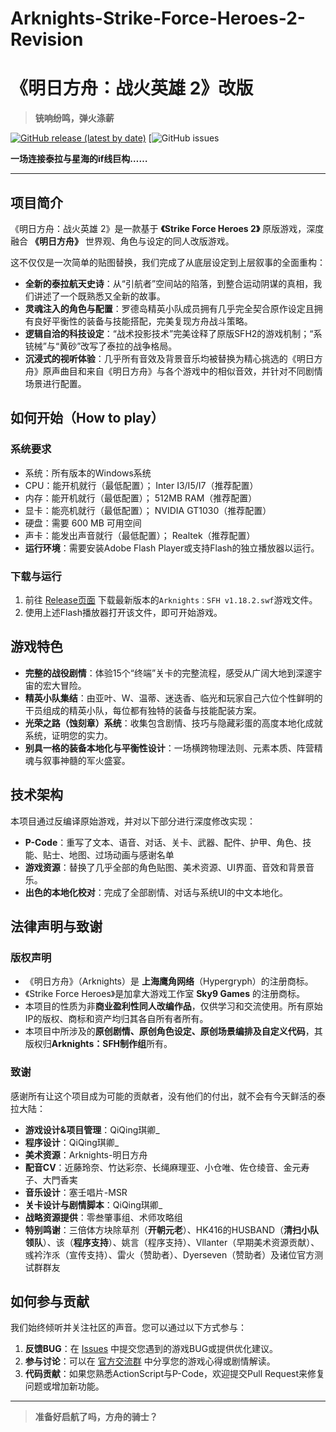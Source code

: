 # Arknights-Strike-Force-Heroes-2-Revision
# 《明日方舟：战火英雄 2》改版

> **铳响纷鸣，弹火涤薪**

[![GitHub release (latest by date)](https://img.shields.io/github/v/release/您的用户名/您的仓库名)](https://github.com/您的用户名/您的仓库名/releases)
[![GitHub issues](https://github.com/QiQing-5203/Arknights-Strike-Force-Heroes-2-Revision/issues)

**一场连接泰拉与星海的if线巨构……**

---

## 项目简介

《明日方舟：战火英雄 2》是一款基于 **《Strike Force Heroes 2》** 原版游戏，深度融合 **《明日方舟》** 世界观、角色与设定的同人改版游戏。

这不仅仅是一次简单的贴图替换，我们完成了从底层设定到上层叙事的全面重构：
*   **全新的泰拉航天史诗**：从“引航者”空间站的陷落，到整合运动阴谋的真相，我们讲述了一个既熟悉又全新的故事。
*   **灵魂注入的角色与配置**：罗德岛精英小队成员拥有几乎完全契合原作设定且拥有良好平衡性的装备与技能搭配，完美复现方舟战斗策略。
*   **逻辑自洽的科技设定**：“战术投影技术”完美诠释了原版SFH2的游戏机制；“系铳械”与“黄砂”改写了泰拉的战争格局。
*   **沉浸式的视听体验**：几乎所有音效及背景音乐均被替换为精心挑选的《明日方舟》原声曲目和来自《明日方舟》与各个游戏中的相似音效，并针对不同剧情场景进行配置。

## 如何开始（How to play）

### 系统要求
*   系统：所有版本的Windows系统
*   CPU：能开机就行（最低配置）； Inter I3/I5/I7（推荐配置）
*   内存：能开机就行（最低配置）； 512MB RAM（推荐配置）
*   显卡：能亮机就行（最低配置）； NVIDIA GT1030（推荐配置）
*   硬盘：需要 600 MB 可用空间
*   声卡：能发出声音就行（最低配置）； Realtek（推荐配置）
*   **运行环境**：需要安装Adobe Flash Player或支持Flash的独立播放器以运行。

### 下载与运行
1.  前往 [Release页面]() 下载最新版本的`Arknights：SFH v1.18.2.swf`游戏文件。
2.  使用上述Flash播放器打开该文件，即可开始游戏。

## 游戏特色

*   **完整的战役剧情**：体验15个“终端”关卡的完整流程，感受从广阔大地到深邃宇宙的宏大冒险。
*   **精英小队集结**：由亚叶、W、温蒂、迷迭香、临光和玩家自己六位个性鲜明的干员组成的精英小队，每位都有独特的装备与技能配装方案。
*   **光荣之路（蚀刻章）系统**：收集包含剧情、技巧与隐藏彩蛋的高度本地化成就系统，证明您的实力。
*   **别具一格的装备本地化与平衡性设计**：一场横跨物理法则、元素本质、阵营精魂与叙事神髓的军火盛宴。

## 技术架构

本项目通过反编译原始游戏，并对以下部分进行深度修改实现：
*   **P-Code**：重写了文本、语音、对话、关卡、武器、配件、护甲、角色、技能、贴士、地图、过场动画与感谢名单
*   **游戏资源**：替换了几乎全部的角色贴图、美术资源、UI界面、音效和背景音乐。
*   **出色的本地化校对**：完成了全部剧情、对话与系统UI的中文本地化。

## 法律声明与致谢

### 版权声明
*   《明日方舟》（Arknights）是 **上海鹰角网络**（Hypergryph）的注册商标。
*   《Strike Force Heroes》是加拿大游戏工作室 **Sky9 Games** 的注册商标。
*   本项目的性质为非**商业盈利性同人改编作品**，仅供学习和交流使用。所有原始IP的版权、商标和资产均归其各自所有者所有。
*   本项目中所涉及的**原创剧情、原创角色设定、原创场景编排及自定义代码**，其版权归**Arknights：SFH制作组**所有。

### 致谢
感谢所有让这个项目成为可能的贡献者，没有他们的付出，就不会有今天鲜活的泰拉大陆：
*   **游戏设计&项目管理**：QiQing琪卿_
*   **程序设计**：QiQing琪卿_
*   **美术资源**：Arknights-明日方舟
*   **配音CV**：近藤玲奈、竹达彩奈、长绳麻理亚、小仓唯、佐仓绫音、金元寿子、大門香実
*   **音乐设计**：塞壬唱片-MSR
*   **关卡设计与剧情脚本**：QiQing琪卿_
*   **战略资源提供**：零叁肇事组、术师攻略组
*   **特别鸣谢**：三倍体方块除草剂（**开朝元老**）、HK416的HUSBAND（**清扫小队领队**）、该（**程序支持**）、姚言（程序支持）、Vllanter（早期美术资源贡献）、彧衿泎乑（宣传支持）、雷火（赞助者）、Dyerseven（赞助者）及诸位官方测试群群友

## 如何参与贡献

我们始终倾听并关注社区的声音。您可以通过以下方式参与：
1.  **反馈BUG**：在 [Issues](链接到Issues页面) 中提交您遇到的游戏BUG或提供优化建议。
2.  **参与讨论**：可以在 [官方交流群](https://qm.qq.com/q/h244xLnzLq) 中分享您的游戏心得或剧情解读。
3.  **代码贡献**：如果您熟悉ActionScript与P-Code，欢迎提交Pull Request来修复问题或增加新功能。

---

> **准备好启航了吗，方舟的骑士？**
